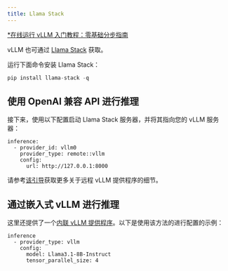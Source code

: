 ```yaml
---
title: Llama Stack
---
```


[\*在线运行 vLLM 入门教程：零基础分步指南](https://openbayes.com/console/public/tutorials/rXxb5fZFr29?utm_source=vLLM-CNdoc&utm_medium=vLLM-CNdoc-V1&utm_campaign=vLLM-CNdoc-V1-25ap)

vLLM 也可通过 [Llama Stack](https://github.com/meta-llama/llama-stack) 获取。

运行下面命令安装 Llama Stack：

```go
pip install llama-stack -q
```

## 使用 OpenAI 兼容 API 进行推理

接下来，使用以下配置启动 Llama Stack 服务器，并将其指向您的 vLLM 服务器：

```plain
inference:
  - provider_id: vllm0
    provider_type: remote::vllm
    config:
      url: http://127.0.0.1:8000
```

请参考[该引导](https://llama-stack.readthedocs.io/en/latest/distributions/self_hosted_distro/remote-vllm.html)获取更多关于远程 vLLM 提供程序的细节。

## 通过嵌入式 vLLM 进行推理

这里还提供了一个[内联 vLLM 提供程序](https://github.com/meta-llama/llama-stack/tree/main/llama_stack/providers/inline/inference/vllm)。以下是使用该方法的进行配置的示例：

```plain
inference
  - provider_type: vllm
    config:
      model: Llama3.1-8B-Instruct
      tensor_parallel_size: 4
```
